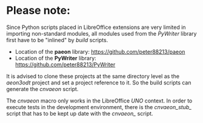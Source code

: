 # Please note:

Since Python scripts placed in LibreOffice extensions are very limited in importing non-standard modules, all modules used from the  *PyWriter*  library first have to be "inlined" by *build* scripts.

- Location of the  **paeon**  library: https://github.com/peter88213/paeon
- Location of the  **PyWriter**  library: https://github.com/peter88213/PyWriter

It is advised to clone these projects at the same directory level as the  *aeon3odt*  project and set a project reference to it. So the build scripts can generate the  *cnvaeon*  script.

The *cnvaeon* macro only works in the LibreOffice *UNO* context. In order to execute tests in the development environment, there is the *cnvaeon_stub_* script that has to be kept up date with the *cnvaeon_* script.